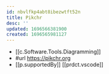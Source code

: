 ```yaml
---
id: nbvlfkp4abt8ibezwtft52n
title: Pikchr
desc: ''
updated: 1696566381900
created: 1696565981127
---
```


- [[c.Software.Tools.Diagramming]]
- #url https://pikchr.org
- [[p.supportedBy]] [[prdct.vscode]] 
